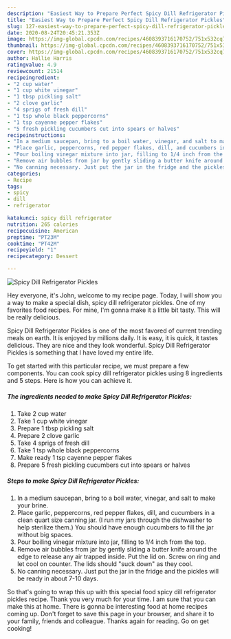 ```yaml
---
description: "Easiest Way to Prepare Perfect Spicy Dill Refrigerator Pickles"
title: "Easiest Way to Prepare Perfect Spicy Dill Refrigerator Pickles"
slug: 127-easiest-way-to-prepare-perfect-spicy-dill-refrigerator-pickles
date: 2020-08-24T20:45:21.353Z
image: https://img-global.cpcdn.com/recipes/4608393716170752/751x532cq70/spicy-dill-refrigerator-pickles-recipe-main-photo.jpg
thumbnail: https://img-global.cpcdn.com/recipes/4608393716170752/751x532cq70/spicy-dill-refrigerator-pickles-recipe-main-photo.jpg
cover: https://img-global.cpcdn.com/recipes/4608393716170752/751x532cq70/spicy-dill-refrigerator-pickles-recipe-main-photo.jpg
author: Hallie Harris
ratingvalue: 4.9
reviewcount: 21514
recipeingredient:
- "2 cup water"
- "1 cup white vinegar"
- "1 tbsp pickling salt"
- "2 clove garlic"
- "4 sprigs of fresh dill"
- "1 tsp whole black peppercorns"
- "1 tsp cayenne pepper flakes"
- "5 fresh pickling cucumbers cut into spears or halves"
recipeinstructions:
- "In a medium saucepan, bring to a boil water, vinegar, and salt to make your brine."
- "Place garlic, peppercorns, red pepper flakes, dill, and cucumbers in a clean quart size canning jar. (I run my jars through the dishwasher to help sterilize them.) You should have enough cucumbers to fill the jar without big spaces."
- "Pour boiling vinegar mixture into jar, filling to 1/4 inch from the top."
- "Remove air bubbles from jar by gently sliding a butter knife around the edge to release any air trapped inside.  Put the lid on. Screw on ring and let cool on counter. The lids should &#34;suck down&#34; as they cool."
- "No canning necessary. Just put the jar in the fridge and the pickles will be ready in about 7-10 days."
categories:
- Recipe
tags:
- spicy
- dill
- refrigerator

katakunci: spicy dill refrigerator 
nutrition: 265 calories
recipecuisine: American
preptime: "PT23M"
cooktime: "PT42M"
recipeyield: "1"
recipecategory: Dessert

---
```



![Spicy Dill Refrigerator Pickles](https://img-global.cpcdn.com/recipes/4608393716170752/751x532cq70/spicy-dill-refrigerator-pickles-recipe-main-photo.jpg)

Hey everyone, it's John, welcome to my recipe page. Today, I will show you a way to make a special dish, spicy dill refrigerator pickles. One of my favorites food recipes. For mine, I'm gonna make it a little bit tasty. This will be really delicious.



Spicy Dill Refrigerator Pickles is one of the most favored of current trending meals on earth. It is enjoyed by millions daily. It is easy, it is quick, it tastes delicious. They are nice and they look wonderful. Spicy Dill Refrigerator Pickles is something that I have loved my entire life.


To get started with this particular recipe, we must prepare a few components. You can cook spicy dill refrigerator pickles using 8 ingredients and 5 steps. Here is how you can achieve it.

<!--inarticleads1-->

##### The ingredients needed to make Spicy Dill Refrigerator Pickles:

1. Take 2 cup water
1. Take 1 cup white vinegar
1. Prepare 1 tbsp pickling salt
1. Prepare 2 clove garlic
1. Take 4 sprigs of fresh dill
1. Take 1 tsp whole black peppercorns
1. Make ready 1 tsp cayenne pepper flakes
1. Prepare 5 fresh pickling cucumbers cut into spears or halves




<!--inarticleads2-->

##### Steps to make Spicy Dill Refrigerator Pickles:

1. In a medium saucepan, bring to a boil water, vinegar, and salt to make your brine.
1. Place garlic, peppercorns, red pepper flakes, dill, and cucumbers in a clean quart size canning jar. (I run my jars through the dishwasher to help sterilize them.) You should have enough cucumbers to fill the jar without big spaces.
1. Pour boiling vinegar mixture into jar, filling to 1/4 inch from the top.
1. Remove air bubbles from jar by gently sliding a butter knife around the edge to release any air trapped inside.  Put the lid on. Screw on ring and let cool on counter. The lids should &#34;suck down&#34; as they cool.
1. No canning necessary. Just put the jar in the fridge and the pickles will be ready in about 7-10 days.




So that's going to wrap this up with this special food spicy dill refrigerator pickles recipe. Thank you very much for your time. I am sure that you can make this at home. There is gonna be interesting food at home recipes coming up. Don't forget to save this page in your browser, and share it to your family, friends and colleague. Thanks again for reading. Go on get cooking!
